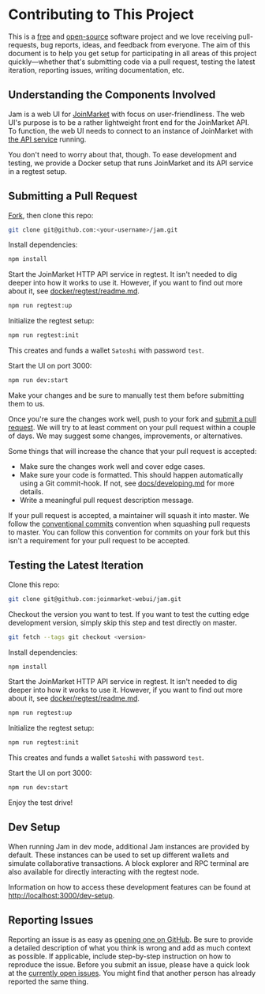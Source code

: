 # Contributing to This Project

This is a [free](https://www.gnu.org/licenses/license-list.html#Expat) and [open-source](https://opensource.org/licenses/MIT) software project and we love receiving pull-requests, bug reports, ideas, and feedback from everyone.
The aim of this document is to help you get setup for participating in all areas of this project quickly—whether that's submitting code via a pull request, testing the latest iteration, reporting issues, writing documentation, etc.

## Understanding the Components Involved

Jam is a web UI for [JoinMarket](https://github.com/JoinMarket-Org/joinmarket-clientserver/) with focus on user-friendliness.
The web UI's purpose is to be a rather lightweight front end for the JoinMarket API.
To function, the web UI needs to connect to an instance of JoinMarket with [the API service](https://github.com/JoinMarket-Org/joinmarket-clientserver/blob/master/docs/JSON-RPC-API-using-jmwalletd.md) running.

You don't need to worry about that, though.
To ease development and testing, we provide a Docker setup that runs JoinMarket and its API service in a regtest setup.

## Submitting a Pull Request

[Fork](https://github.com/joinmarket-webui/jam/fork), then clone this repo:

```sh
git clone git@github.com:<your-username>/jam.git
```

Install dependencies:

```sh
npm install
```

Start the JoinMarket HTTP API service in regtest.
It isn't needed to dig deeper into how it works to use it.
However, if you want to find out more about it, see [docker/regtest/readme.md](docker/regtest/readme.md).

```sh
npm run regtest:up
```

Initialize the regtest setup:

```sh
npm run regtest:init
```
This creates and funds a wallet `Satoshi` with password `test`.

Start the UI on port 3000:

```sh
npm run dev:start
```

Make your changes and be sure to manually test them before submitting them to us.

Once you're sure the changes work well, push to your fork and [submit a pull request](https://github.com/joinmarket-webui/jam/compare/).
We will try to at least comment on your pull request within a couple of days. We may suggest some changes, improvements, or alternatives.

Some things that will increase the chance that your pull request is accepted:

- Make sure the changes work well and cover edge cases.
- Make sure your code is formatted. This should happen automatically using a Git commit-hook. If not, see [docs/developing.md](docs/developing.md) for more details.
- Write a meaningful pull request description message.

If your pull request is accepted, a maintainer will squash it into master.
We follow the [conventional commits](https://www.conventionalcommits.org/en/v1.0.0/) convention when squashing pull requests to master.
You can follow this convention for commits on your fork but this isn't a requirement for your pull request to be accepted.

## Testing the Latest Iteration

Clone this repo:

```sh
git clone git@github.com:joinmarket-webui/jam.git
```

Checkout the version you want to test. If you want to test the cutting edge development version, simply skip this step and test directly on master.

```sh
git fetch --tags git checkout <version>
```

Install dependencies:

```sh
npm install
```

Start the JoinMarket HTTP API service in regtest.
It isn't needed to dig deeper into how it works to use it.
However, if you want to find out more about it, see [docker/regtest/readme.md](docker/regtest/readme.md).

```sh
npm run regtest:up
```

Initialize the regtest setup:

```sh
npm run regtest:init
```
This creates and funds a wallet `Satoshi` with password `test`.

Start the UI on port 3000:

```sh
npm run dev:start
```

Enjoy the test drive!

## Dev Setup

When running Jam in dev mode, additional Jam instances are provided by default. These instances can be used to set up different wallets and simulate collaborative transactions. A block explorer and RPC terminal are also available for directly interacting with the regtest node.

Information on how to access these development features can be found at [http://localhost:3000/dev-setup](http://localhost:3000/dev-setup).

## Reporting Issues

Reporting an issue is as easy as [opening one on GitHub](https://github.com/joinmarket-webui/jam/issues/new).
Be sure to provide a detailed description of what you think is wrong and add as much context as possible.
If applicable, include step-by-step instruction on how to reproduce the issue.
Before you submit an issue, please have a quick look at the [currently open issues](https://github.com/joinmarket-webui/jam/issues).
You might find that another person has already reported the same thing.
